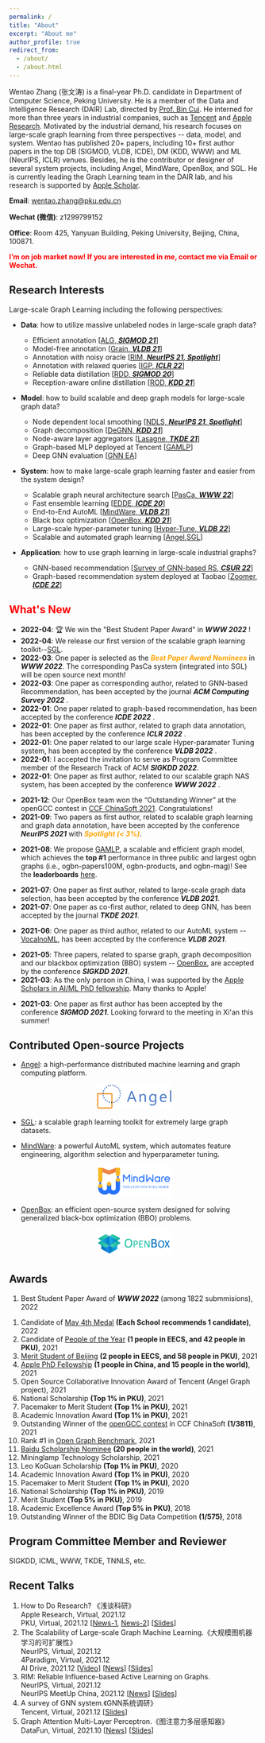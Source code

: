 ```yaml
---
permalink: /
title: "About"
excerpt: "About me"
author_profile: true
redirect_from:
  - /about/
  - /about.html
---
```

<!-- Wentao Zhang (张文涛) is a fourth year Ph.D. candidate at [PKU](https://www.pku.edu.cn/), now working with [Prof. Bin Cui](https://cuibinpku.github.io/).
He previously interned in [HKUST](https://hkust.edu.hk/?cn=1) working with Prof. Lei Chen, [Tencent](https://github.com/Angel-ML/angel) working with the Angel team, and [Apple Research](https://machinelearning.apple.com/) working with Meng Cao, Ping Huang and Danny Bickson. -->
<!-- Since Sept. 2020, Wentao Zhang (张文涛) is pursuing his Ph.D. degree in Computer Science at [Peking University](https://www.pku.edu.cn/), under the supervision of [Prof. Bin Cui](http://net.pku.edu.cn/~cuibin/). He previously interned in [HKUST](https://hkust.edu.hk/?cn=1) working with Prof. Lei Chen, [Tencent](https://github.com/Angel-ML/angel) working with the Angel team, and [Apple Research](https://machinelearning.apple.com/) working with Meng Cao, Ping Huang and Danny Bickson. -->

<!-- His other collaborators included  Prof. \link{https://ds3lab.inf.ethz.ch/members/ce-zhang.html}{Ce Zhang}~(in ETH), Prof. \link{http://net.pku.edu.cn/~yangzhi/}{Zhi Yang}~(in PKU), Prof. \link{http://net.pku.edu.cn/~yangzhi/}{Yingxia Shao}~(in BUPT), etc. -->
<!-- Since Sept. 2020,  -->

<!-- Wentao Zhang (张文涛) is pursuing his Ph.D. degree in Computer Software and Theory at [Peking University](https://www.pku.edu.cn/). He is a member of Data and Intelligence Research (DAIR) Lab, which is directed by Prof. [Bin Cui](http://net.pku.edu.cn/~cuibin/). 
Previously, he interned for more than 3 years in industrial companies, such as [Tencent](https://www.tencent.com/) and [Apple Research](https://machinelearning.apple.com/).
He is currently leading the Graph Learning team and several system projects in DAIR lab. His research is supported by [Apple Scholar](https://machinelearning.apple.com/updates/apple-scholars-aiml-2021).  -->

Wentao Zhang (张文涛) is a final-year Ph.D. candidate in Department of Computer Science, Peking University. He is a member of the Data and Intelligence Research (DAIR) Lab, directed by [Prof. Bin Cui](https://cuibinpku.github.io/). He interned for more than three years in industrial companies, such as [Tencent](https://www.tencent.com/) and [Apple Research](https://machinelearning.apple.com/). Motivated by the industrial demand, his research focuses on large-scale graph learning from three perspectives -- data, model, and system. Wentao has published 20+ papers, including 10+ first author papers in the top DB (SIGMOD, VLDB, ICDE), DM (KDD, WWW) and ML (NeurIPS, ICLR) venues. Besides, he is the contributor or designer of several system projects, including Angel, MindWare, OpenBox, and SGL. He is currently leading the Graph Learning team in the DAIR lab, and his research is supported by [Apple Scholar](https://machinelearning.apple.com/updates/apple-scholars-aiml-2021).


<!-- Wentao Zhang (张文涛) is a fourth year Ph.D. candidate at [PKU](https://www.pku.edu.cn/), now working with [Prof. Bin Cui](http://net.pku.edu.cn/~cuibin/).
He previously interned in [HKUST](https://hkust.edu.hk/?cn=1) working with Prof. Lei Chen, [Tencent](https://github.com/Angel-ML/angel) working with the Angel team, and [Apple Research](https://machinelearning.apple.com/) working with Meng Cao, Ping Huang and Danny Bickson. -->

**Email**: wentao.zhang@pku.edu.cn

**Wechat (微信)**: z1299799152

**Office**: Room 425, Yanyuan Building, Peking University, Beijing, China, 100871.

**<font color=red>I’m on job market now! If you are interested in me, contact me via Email or Wechat.</font>**
<!-- **<font color=red>I’m on job market now! If you are interested in me, please contact me via wentao.zhang@pku.edu.cn</font>** -->

Research Interests
---
Large-scale Graph Learning including the following perspectives:
- **Data**: how to utilize massive unlabeled nodes in large-scale graph data?
    - Efficient annotation [[ALG, ***SIGMOD 21***](https://dl.acm.org/doi/pdf/10.1145/3448016.3457325)]
    - Model-free annotation [[Grain, ***VLDB 21***](http://vldb.org/pvldb/vol14/p2473-zhang.pdf)]
    - Annotation with noisy oracle [[RIM, ***NeurIPS 21, Spotlight***](https://openreview.net/forum?id=CEkbBN_-Ja8)]
    - Annotation with relaxed queries [[IGP, ***ICLR 22***](https://openreview.net/pdf?id=USC0-nvGPK)]
    - Reliable data distillation [[RDD, ***SIGMOD 20***](https://dl.acm.org/doi/10.1145/3318464.3389706)]
    - Reception-aware online distillation [[ROD, ***KDD 21***](https://arxiv.org/pdf/2107.11789)]
    
- **Model**: how to build scalable and deep graph models for large-scale graph data? 
    - Node dependent local smoothing [[NDLS, ***NeurIPS 21, Spotlight***](https://arxiv.org/pdf/2110.14377)]
    - Graph decomposition [[DeGNN, ***KDD 21***](https://arxiv.org/pdf/1910.04499)]
    - Node-aware layer aggregators [[Lasagne, ***TKDE 21***](https://ieeexplore.ieee.org/stamp/stamp.jsp?tp=&arnumber=9513581)]
    - Graph-based MLP deployed at Tencent [[GAMLP](https://arxiv.org/pdf/2108.10097)]
    - Deep GNN evaluation [[GNN EA](https://arxiv.org/pdf/2108.00955)]

- **System**:  how to make large-scale graph learning faster and easier from the system design?
    - Scalable graph neural architecture search [[PasCa, ***WWW 22***](https://arxiv.org/abs/2203.00638)]
    - Fast ensemble learning [[EDDE, ***ICDE 20***](https://ieeexplore.ieee.org/abstract/document/9101773)]
    - End-to-End AutoML [[MindWare, ***VLDB 21***](https://arxiv.org/pdf/2107.08861)]
    - Black box optimization [[OpenBox, ***KDD 21***](https://arxiv.org/pdf/2106.00421)]
    - Large-scale hyper-parameter tuning [[Hyper-Tune, ***VLDB 22***](https://arxiv.org/pdf/2201.06834)]
    - Scalable and automated graph learning [[Angel](https://github.com/Angel-ML/angel),[SGL](https://github.com/PKU-DAIR/SGL)]

- **Application**:  how to use graph learning in large-scale industrial graphs?
    - GNN-based recommendation [[Survey of GNN-based RS, ***CSUR 22***](https://arxiv.org/pdf/2011.02260)]
    - Graph-based recommendation system deployed at Taobao [[Zoomer, ***ICDE 22***](https://arxiv.org/abs/2203.12596)]


<!-- + **Data**: Annotation, Generation, Selection, Cleaning, Augmentation, Imbalance, and Privacy. -->
<!-- + collection, generation, selection, optimization, and privacy. -->

<!-- + **Model**: Scalable, Fast, Memory-Efficient, and Powerful Graph Model.

+ **System**: Large-Scale Distributed Training, AutoML.

+ **Application**: Recommendation System, Drug Discovery. -->

**<font color=red>What's New</font>**
------
* **2022-04**: 🏆 We win the "Best Student Paper Award" in ***WWW 2022*** !
* **2022-04**: We release our first version of the scalable graph learning toolkit--[SGL](https://github.com/PKU-DAIR/SGL).
* **2022-03**: One paper is selected as the ***<font color=orange>Best Paper Award Nominees</font>*** in ***WWW 2022***. The corresponding PasCa system (integrated into SGL) will be open source next month!
* **2022-03**: One paper as corresponding author, related to GNN-based Recommendation, has been accepted by the journal ***ACM Computing Survey 2022*** .
* **2022-01**: One paper related to graph-based recommendation, has been accepted by the conference ***ICDE 2022*** .
* **2022-01**: One paper as first author, related to graph data annotation, has been accepted by the conference ***ICLR 2022*** .
* **2022-01**: One paper related to our large scale Hyper-paramater Tuning system, has been accepted by the conference ***VLDB 2022*** .
* **2022-01**: I accepted the invitation to serve as Program Committee member of the Research Track of ACM ***SIGKDD 2022***.
* **2022-01**: One paper as first author, related to our scalable graph NAS system, has been accepted by the conference ***WWW 2022*** .
<!-- * **2022-01**: One paper as co-first author, related to data privacy in graph learning, gets revision in the journal ***VLDBJ 2022***. -->
* **2021-12**: Our OpenBox team won the “Outstanding Winner” at the openGCC contest in [CCF ChinaSoft 2021](https://mp.weixin.qq.com/s/8JX5ymkUt5MvDcHLOjB3Xw). Congratulations!
* **2021-09**: Two papers as first author, related to scalable graph learning and graph data annotation, have been accepted by the conference ***NeurIPS 2021*** with ***<font color=orange>Spotlight (< 3%)</font>***. 
<!-- * **2021-09**: One paper as first author, related to graph-based active learning, has been accepted by the conference ***NeurIPS 2021*** with <font color=orange>Spotlight (< 3%)</font>.  -->
* **2021-08**: We propose [GAMLP](https://github.com/PKU-DAIR/GAMLP/blob/main/GAMLP.pdf), a scalable and efficient graph model, which achieves the **top #1** performance in three public and largest ogbn graphs (i.e., ogbn-papers100M, ogbn-products, and ogbn-mag)! See the **leaderboards** [here](https://ogb.stanford.edu/docs/leader_nodeprop/).
<!-- * **2021-08**: One paper as corresponding author, related to GNN-based Recommender Systems, gets revision in the journal ***ACM Computing Surveys***. -->
<!-- * August 2021: We submiteed two papers (with one as first author) to the conference ***VLDB 2022***, one paper to the journal ***VLDBJ 2022***, and one paper to the journal  ***JMLR 2021***. -->
<!-- * August 2021: We submitted one paper, related to the application of our AutoML system, to the journal ***Bioinformatics 2021*** . -->
* **2021-07**: One paper as first author, related to large-scale graph data selection, has been accepted by the conference ***VLDB 2021***.
* **2021-07**: One paper as co-first author, related to deep GNN, has been accepted by the journal ***TKDE 2021***.
<!-- * July 2021: We submitted three papers, related to our scalable graph learning system (as first author), large-scale graph data optimization (as first author), and distributed HPO system, to the conference ***SIGMOD 2022***. -->
* **2021-06**: One paper as third author, related to our AutoML system -- [VocalnoML](https://github.com/PKU-DAIR/soln-ml), has been accepted by the conference ***VLDB 2021***.
<!-- * June 2021: One paper as co-first author, related to the graph data privacy, was submitted to the journal ***VLDBJ 2021***. -->
<!-- * May 2021: Two papers as first author, related to the scalable graph mining and large scale graph data collection, were submitted to the conference ***NeurIPS 2021***. -->
<!-- * May 2021: One paper as first author, related to the , was submitted to the conference ***NeurIPS 2021***. -->
<!-- * May 2021: One paper as collaborator, related to the large scale k-core decomposition, was submitted to the conference ***CIKM 2021***. -->
<!-- * May 2021: One paper as first author, related to sparse graph data, has been accepted by the conference ***SIGKDD 2021***. -->
<!-- * May 2021: One paper as co-first author, related to Graph Decomposition and GNN, has been accepted by the conference ***SIGKDD 2021***. -->
<!-- * May 2021: One paper as third author, related to our blackbox optimization (BBO) system -- [OpenBox](https://open-box.readthedocs.io/en/latest/), has been accepted by the conference ***SIGKDD 2021***. -->
* **2021-05**: Three papers, related to sparse graph, graph decomposition and our blackbox optimization (BBO) system -- [OpenBox](https://open-box.readthedocs.io/en/latest/), are accepted by the conference ***SIGKDD 2021***.
* **2021-03**: As the only person in China, I was supported by the [Apple Scholars in AI/ML PhD fellowship](https://machinelearning.apple.com/updates/apple-scholars-aiml-2021). Many thanks to Apple!
<!-- * April 2021: One survey paper as corrsponding author, related to GNN-based Recommendation, was submitted to the journal ***ACM Computing Surveys***. -->
* **2021-03**: One paper as first author has been accepted by the conference ***SIGMOD 2021***. Looking forward to the meeting in Xi'an this summer!
<!-- * May-17-2020, Our paper *Individual Fairness for Graph Neural Networks: A Ranking based Approach* has been accepted by SIGKDD 2021. -->


Contributed Open-source Projects
------
* [Angel](https://github.com/Angel-ML/angel): a high-performance distributed machine learning and graph computing platform.
<p align="center">
<img src="/images/angel_logo.png" width="30%">
</p>
  
* [SGL](https://github.com/PKU-DAIR/SGL): a scalable graph learning toolkit for extremely large graph datasets. 

* [MindWare](https://github.com/PKU-DAIR/mindware): a powerful AutoML system, which automates feature engineering, algorithm selection and hyperparameter tuning.
<p align="center">
<img src="/images/mindware.png" width="30%">
</p>

* [OpenBox](https://github.com/PKU-DAIR/open-box): an efficient open-source system designed for solving generalized black-box optimization (BBO) problems.
<p align="center">
<img src="/images/Openbox.png" width="30%">
</p>

Awards
------
1. Best Student Paper Award of ***WWW 2022*** (among 1822 submmisions), 2022
<!-- 1. Best Paper Award Nominees of ***WWW 2022***, 2022 -->
1. Candidate of [May 4th Medal](https://baike.baidu.com/item/%E5%AD%A6%E7%94%9F%E4%BA%94%C2%B7%E5%9B%9B%E5%A5%96%E7%AB%A0/19729600) **(Each School recommends 1 candidate)**, 2022
1. Candidate of [People of the Year](https://mp.weixin.qq.com/s/zEcwHYsjqLhTsCDTnS-fsA) **(1 people in EECS, and 42 people in PKU)**, 2021
1. [Merit Student of Beijing](https://xgb.pku.edu.cn/sylm/133002.htm) **(2 people in EECS, and 58 people in PKU)**, 2021
1. [Apple PhD Fellowship](https://machinelearning.apple.com/updates/apple-scholars-aiml-2021) **(1 people in China, and 15 people in the world)**, 2021
1. Open Source Collaborative Innovation Award of Tencent (Angel Graph project), 2021
1. National Scholarship **(Top 1% in PKU)**, 2021
1. Pacemaker to Merit Student **(Top 1% in PKU)**, 2021
1. Academic Innovation Award **(Top 1% in PKU)**, 2021
1. Outstanding Winner of the [openGCC contest](https://mp.weixin.qq.com/s/8JX5ymkUt5MvDcHLOjB3Xw) in CCF ChinaSoft **(1/3811)**, 2021
1. Rank \#1 in [Open Graph Benchmark](https://ogb.stanford.edu/docs/leader_nodeprop/\#ogbn-mag), 2021
1. [Baidu Scholarship Nominee](http://scholarship.baidu.com/) **(20 people in the world)**, 2021
1. Mininglamp Technology Scholarship, 2021
1. Leo KoGuan Scholarship **(Top 1% in PKU)**, 2020
1. Academic Innovation Award **(Top 1% in PKU)**, 2020
1. Pacemaker to Merit Student **(Top 1% in PKU)**, 2020
1. National Scholarship **(Top 1% in PKU)**, 2019
1. Merit Student **(Top 5% in PKU)**, 2019
1. Academic Excellence Award **(Top 5% in PKU)**, 2018
1. Outstanding Winner of the BDIC Big Data Competition **(1/575)**, 2018
  
Program Committee Member and Reviewer
------
SIGKDD, ICML, WWW, TKDE, TNNLS, etc.
  
Recent Talks
------
1. How to Do Research? 《浅谈科研》<br>
  Apple Research, Virtual, 2021.12 <br>
  PKU, Virtual, 2021.12 [[News-1](https://mp.weixin.qq.com/s/vgmymt_tmAjAVxnuPPfFxQ), [News-2](https://cs.pku.edu.cn/info/1020/3199.htm)] [[Slides](https://github.com/zwt233/Talks/blob/main/Sharing/How-to-Do-Research.pdf)]<br>
1. The Scalability of Large-scale Graph Machine Learning.《大规模图机器学习的可扩展性》<br>
  NeurIPS, Virtual, 2021.12 <br>
  4Paradigm, Virtual, 2021.12 <br>
  AI Drive, 2021.12 [[Video](https://www.bilibili.com/video/BV1sR4y1x7qb?p=1&share_medium=android&share_plat=android&share_session_id=67ffcc9e-d9eb-4e93-a465-ddfd81162842&share_source=WEIXIN&share_tag=s_i&timestamp=1639559499&unique_k=quVdvTS)] [[News](https://mp.weixin.qq.com/s/CVnhxQEFYdI-hsWQma-kLA)] [[Slides](https://github.com/zwt233/Talks/blob/main/Sharing/AI-Drive-NDLS.pdf)]<br>
1. RIM: Reliable Influence-based Active Learning on Graphs.<br>
  NeurIPS, Virtual, 2021.12 <br>
  NeurIPS MeetUp China, 2021.12 [[News](https://mp.weixin.qq.com/s/VhjB8hOqbaS3gQJp6YuKGQ)] [[Slides](https://github.com/zwt233/Talks/blob/main/Sharing/RIM_Poster.pdf)]<br>
1. A survey of GNN system.《GNN系统调研》<br>
  Tencent, Virtual, 2021.12  [[Slides](https://github.com/zwt233/Talks/blob/main/Sharing/datafun-GAMLP.pdf)]<br>
1. Graph Attention Multi-Layer Perceptron.《图注意力多层感知器》<br>
  DataFun, Virtual, 2021.10 [[News](https://mp.weixin.qq.com/s/G--7PlJ9rsTl3bnSSGmbCQ)] [[Slides](https://github.com/zwt233/Talks/blob/main/Sharing/datafun-GAMLP.pdf)]<br>
